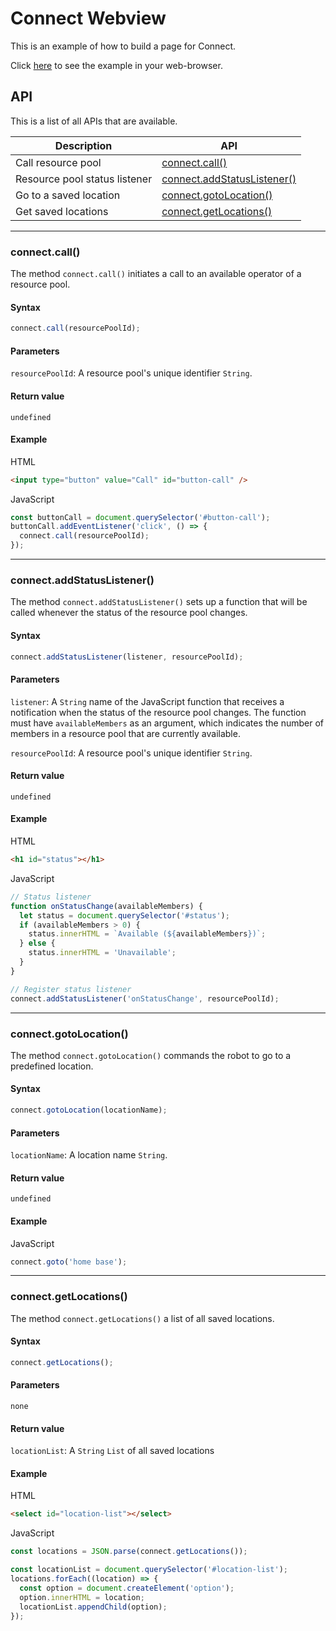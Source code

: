 # Connect Webview
This is an example of how to build a page for Connect.

Click [here](https://hapi-robo.github.io/connect-webview/) to see the example in your web-browser.

## API
This is a list of all APIs that are available.

Description | API
--- | ---
Call resource pool | [connect.call()](#connectcall)
Resource pool status listener | [connect.addStatusListener()](#connectaddstatuslistener)
Go to a saved location | [connect.gotoLocation()](#connectgotolocation)
Get saved locations | [connect.getLocations()](#connectgetlocations)

---
### connect.call()
The method `connect.call()` initiates a call to an available operator of a resource pool.

#### Syntax
```javascript
connect.call(resourcePoolId);
```

#### Parameters
`resourcePoolId`: A resource pool's unique identifier `String`.

#### Return value
`undefined`

#### Example
HTML
```html
<input type="button" value="Call" id="button-call" />
```

JavaScript
```javascript
const buttonCall = document.querySelector('#button-call');
buttonCall.addEventListener('click', () => {
  connect.call(resourcePoolId);
});
```

---
### connect.addStatusListener()
The method `connect.addStatusListener()` sets up a function that will be called whenever the status of the resource pool changes.

#### Syntax
```javascript
connect.addStatusListener(listener, resourcePoolId);
```

#### Parameters
`listener`: A `String` name of the JavaScript function that receives a notification when the status of the resource pool changes. The function must have `availableMembers` as an argument, which indicates the number of members in a resource pool that are currently available.

`resourcePoolId`: A resource pool's unique identifier `String`.

#### Return value
`undefined`

#### Example
HTML
```html
<h1 id="status"></h1>
```

JavaScript
```javascript
// Status listener
function onStatusChange(availableMembers) {
  let status = document.querySelector('#status');
  if (availableMembers > 0) {
    status.innerHTML = `Available (${availableMembers})`;
  } else {
    status.innerHTML = 'Unavailable';
  }
}

// Register status listener
connect.addStatusListener('onStatusChange', resourcePoolId);
```

---
### connect.gotoLocation()
The method `connect.gotoLocation()` commands the robot to go to a predefined location.

#### Syntax
```javascript
connect.gotoLocation(locationName);
```

#### Parameters
`locationName`: A location name `String`.

#### Return value
`undefined`

#### Example
JavaScript
```javascript
connect.goto('home base');
```

---
### connect.getLocations()
The method `connect.getLocations()` a list of all saved locations.

#### Syntax
```javascript
connect.getLocations();
```

#### Parameters
`none`

#### Return value
`locationList`: A `String` `List` of all saved locations

#### Example
HTML
```html
<select id="location-list"></select> 
```

JavaScript
```javascript
const locations = JSON.parse(connect.getLocations());

const locationList = document.querySelector('#location-list');
locations.forEach((location) => {
  const option = document.createElement('option');
  option.innerHTML = location;
  locationList.appendChild(option);
});
```

